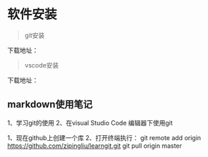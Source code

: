 # 软件安装
> git安装

下载地址：

> vscode安装

下载地址：



## markdown使用笔记
1、学习git的使用
2、在visual Studio Code 编辑器下使用git


1、现在github上创建一个库
2、打开终端执行：
git remote add origin https://github.com/zipingliu/learngit.git
git pull origin master

